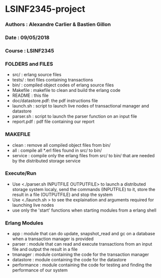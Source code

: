 # LSINF2345-project

### Authors	: Alexandre Carlier & Bastien Gillon
### Date	: 09/05/2018
### Course	: LSINF2345



### FOLDERS and FILES
 - src/ 			: erlang source files
 - tests/			: text files containing transactions
 - bin/ 			: compiled object codes of erlang source files
 - Makefile			: makefile to clean and build the erlang code
 - README			: this file
 - doc/datastore.pdf: the pdf instructions file
 - launch.sh		: script to launch live nodes of transactional manager and datastore
 - parser.sh        : script to launch the parser function on an input file
 - report.pdf       : pdf file containing our report

### MAKEFILE
 - clean	: remove all compiled object files from bin/
 - all		: compile all *.erl files found in src/ to bin/
 - service	: compile only the erlang files from src/ to bin/ that are needed by the distributed storage service

### Execute/Run
 - Use <./parser.sh INPUTFILE OUTPUTFILE> to launch a distributed storage system localy, send the commands (INPUTFILE) to it, store the result in a file (OUTPUTFILE) and stop the system
 - Use <./launch.sh > to see the explaination and arguments required for launching live nodes
 - use only the 'start' functions when starting modules from a erlang shell
 
### Erlang Modules
 - app			: module that can do update, snapshot_read and gc on a database when a transaction manager is provided
 - parser		: module that can read and execute transactions from an input file and output the result in a file
 - tmanager		: module containing the code for the transaction manager 
 - datastore	: module containing the code for the datastore
 - performance  : module containing the code for testing and finding the performance of our system
